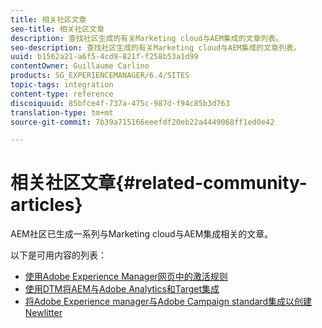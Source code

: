 ```yaml
---
title: 相关社区文章
seo-title: 相关社区文章
description: 查找社区生成的有关Marketing cloud与AEM集成的文章列表。
seo-description: 查找社区生成的有关Marketing cloud与AEM集成的文章列表。
uuid: b1562a21-a6f5-4cd9-821f-f258b53a1d99
contentOwner: Guillaume Carlino
products: SG_EXPERIENCEMANAGER/6.4/SITES
topic-tags: integration
content-type: reference
discoiquuid: 85bfce4f-737a-475c-987d-f94c85b3d763
translation-type: tm+mt
source-git-commit: 7b39a715166eeefdf20eb22a4449068ff1ed0e42

---
```



# 相关社区文章{#related-community-articles}

AEM社区已生成一系列与Marketing cloud与AEM集成相关的文章。

以下是可用内容的列表：

* [使用Adobe Experience Manager网页中的激活规则](https://helpx.adobe.com/experience-manager/using/dtm.html)
* [使用DTM将AEM与Adobe Analytics和Target集成](https://helpx.adobe.com/experience-manager/using/integrate-digital-marketing-solutions.html)
* [将Adobe Experience manager与Adobe Campaign standard集成以创建Newlitter](https://helpx.adobe.com/experience-manager/using/aem_campaign.html)

